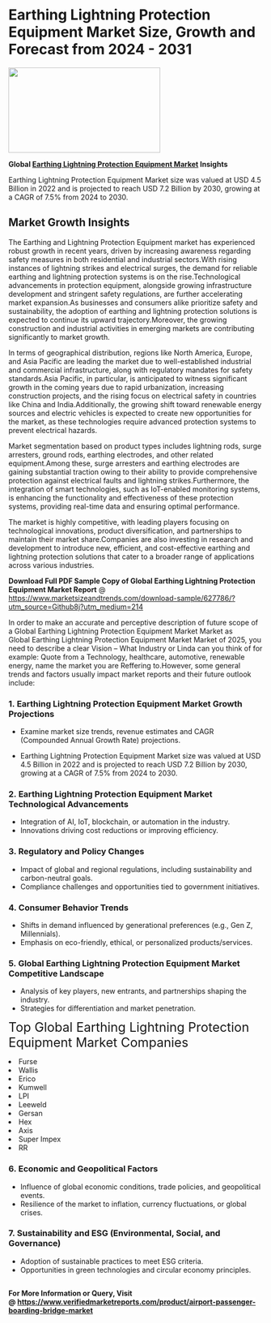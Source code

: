 <H1>Earthing Lightning Protection Equipment Market Size, Growth and Forecast from 2024 - 2031</H1><img class="aligncenter size-medium wp-image-584254" src="https://thirdeyenews.in/wp-content/uploads/2024/09/Global-Market-Research-300x168.jpeg" alt="" width="300" height="168" /><p><strong>Global&nbsp;<a href="https://www.marketsizeandtrends.com/download-sample/627786/?utm_source=Github8j?utm_medium=214">Earthing Lightning Protection Equipment Market</a> Insights</strong></p><p>Earthing Lightning Protection Equipment Market size was valued at USD 4.5 Billion in 2022 and is projected to reach USD 7.2 Billion by 2030, growing at a CAGR of 7.5% from 2024 to 2030.</p><p><h2>Market Growth Insights</h2> <p>The Earthing and Lightning Protection Equipment market has experienced robust growth in recent years, driven by increasing awareness regarding safety measures in both residential and industrial sectors.With rising instances of lightning strikes and electrical surges, the demand for reliable earthing and lightning protection systems is on the rise.Technological advancements in protection equipment, alongside growing infrastructure development and stringent safety regulations, are further accelerating market expansion.As businesses and consumers alike prioritize safety and sustainability, the adoption of earthing and lightning protection solutions is expected to continue its upward trajectory.Moreover, the growing construction and industrial activities in emerging markets are contributing significantly to market growth.</p> <p>In terms of geographical distribution, regions like North America, Europe, and Asia Pacific are leading the market due to well-established industrial and commercial infrastructure, along with regulatory mandates for safety standards.Asia Pacific, in particular, is anticipated to witness significant growth in the coming years due to rapid urbanization, increasing construction projects, and the rising focus on electrical safety in countries like China and India.Additionally, the growing shift toward renewable energy sources and electric vehicles is expected to create new opportunities for the market, as these technologies require advanced protection systems to prevent electrical hazards.</p> <p>Market segmentation based on product types includes lightning rods, surge arresters, ground rods, earthing electrodes, and other related equipment.Among these, surge arresters and earthing electrodes are gaining substantial traction owing to their ability to provide comprehensive protection against electrical faults and lightning strikes.Furthermore, the integration of smart technologies, such as IoT-enabled monitoring systems, is enhancing the functionality and effectiveness of these protection systems, providing real-time data and ensuring optimal performance.</p> <p>The market is highly competitive, with leading players focusing on technological innovations, product diversification, and partnerships to maintain their market share.Companies are also investing in research and development to introduce new, efficient, and cost-effective earthing and lightning protection solutions that cater to a broader range of applications across various industries.</p> <p><span class=""><strong>Download Full PDF Sample Copy of Global Earthing Lightning Protection Equipment Market Report</strong> @ <a href="https://www.marketsizeandtrends.com/download-sample/627786/?utm_source=Github8j?utm_medium=214" target="_blank">https://www.marketsizeandtrends.com/download-sample/627786/?utm_source=Github8j?utm_medium=214</a></span></p><p>In order to make an accurate and perceptive description of future scope of a Global&nbsp;Earthing Lightning Protection Equipment Market Market as Global&nbsp;Earthing Lightning Protection Equipment Market Market of 2025, you need to describe a clear Vision &ndash; What Industry or Linda can you think of for example: Quote from a Technology, healthcare, automotive, renewable energy, name the market you are Reffering to.However, some general trends and factors usually impact market reports and their future outlook include:</p><h3>1.&nbsp;<strong>Earthing Lightning Protection Equipment Market Growth Projections</strong></h3><ul><li>Examine market size trends, revenue estimates and CAGR (Compounded Annual Growth Rate) projections.</li><li><p>Earthing Lightning Protection Equipment Market size was valued at USD 4.5 Billion in 2022 and is projected to reach USD 7.2 Billion by 2030, growing at a CAGR of 7.5% from 2024 to 2030.</p></li></ul><h3>2.&nbsp;<strong>Earthing Lightning Protection Equipment Market Technological Advancements</strong></h3><ul><li>Integration of AI, IoT, blockchain, or automation in the industry.</li><li>Innovations driving cost reductions or improving efficiency.</li></ul><h3>3.&nbsp;<strong>Regulatory and Policy Changes</strong></h3><ul><li>Impact of global and regional regulations, including sustainability and carbon-neutral goals.</li><li>Compliance challenges and opportunities tied to government initiatives.</li></ul><h3>4.&nbsp;<strong>Consumer Behavior Trends</strong></h3><ul><li>Shifts in demand influenced by generational preferences (e.g., Gen Z, Millennials).</li><li>Emphasis on eco-friendly, ethical, or personalized products/services.</li></ul><h3>5.&nbsp;<strong>Global Earthing Lightning Protection Equipment Market Competitive Landscape</strong></h3><ul><li>Analysis of key players, new entrants, and partnerships shaping the industry.</li><li>Strategies for differentiation and market penetration.</li></ul><p data-pm-slice="1 1 []"><span style="color: inherit; font-family: inherit; font-size: 25px;">Top Global Earthing Lightning Protection Equipment Market Companies</span></p><div class="" data-test-id=""><p><li>Furse</li><li> Wallis</li><li> Erico</li><li> Kumwell</li><li> LPI</li><li> Leeweld</li><li> Gersan</li><li> Hex</li><li> Axis</li><li> Super Impex</li><li> RR</li></p></div><h3>6.&nbsp;<strong>Economic and Geopolitical Factors</strong></h3><ul><li>Influence of global economic conditions, trade policies, and geopolitical events.</li><li>Resilience of the market to inflation, currency fluctuations, or global crises.</li></ul><h3>7.&nbsp;<strong>Sustainability and ESG (Environmental, Social, and Governance)</strong></h3><ul><li>Adoption of sustainable practices to meet ESG criteria.</li><li>Opportunities in green technologies and circular economy principles.</li></ul><h2><strong style="font-size: 14px;">For More Information or Query, Visit @&nbsp;</strong><a style="background-color: #ffffff; font-size: 14px;" href="https://www.marketsizeandtrends.com/report/earthing-lightning-protection-equipment-market/" target="_blank">https://www.verifiedmarketreports.com/product/airport-passenger-boarding-bridge-market</a></h2>